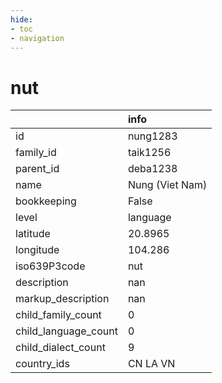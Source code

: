 ```yaml
---
hide:
- toc
- navigation
---
```

# nut
|                      | info            |
|:---------------------|:----------------|
| id                   | nung1283        |
| family_id            | taik1256        |
| parent_id            | deba1238        |
| name                 | Nung (Viet Nam) |
| bookkeeping          | False           |
| level                | language        |
| latitude             | 20.8965         |
| longitude            | 104.286         |
| iso639P3code         | nut             |
| description          | nan             |
| markup_description   | nan             |
| child_family_count   | 0               |
| child_language_count | 0               |
| child_dialect_count  | 9               |
| country_ids          | CN LA VN        |